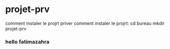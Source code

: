 # projet-prv

comment instaler le projrt
priver
comment instaler le projrt:
cd bureau
mkdir projet-prv
### hello fatimazahra
